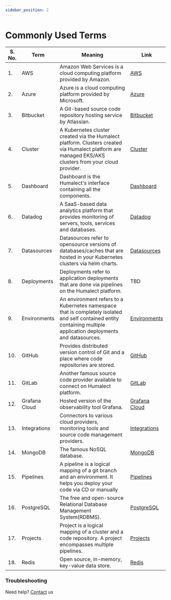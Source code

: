 ```yaml
---
sidebar_position: 2
---
```


# Commonly Used Terms

| S. No.| Term | Meaning | Link |
| -- | -- | -- | -- |
|1. | AWS | Amazon Web Services is a cloud computing platform provided by Amazon. | [AWS](./../docs/Clusters/create-an-AWS-cluster) |
|2. | Azure | Azure is a cloud computing platform provided by Microsoft. | [Azure](./../docs/Clusters/create-an-Azure-cluster) |
|3. | Bitbucket | A Git-based source code repository hosting service by Atlassian. | [Bitbucket](./../docs/Integrations/Bitbucket) |
|4. | Cluster | A Kubernetes cluster created via the Humalect platform. Clusters created via Humalect platform are managed EKS/AKS clusters from your cloud provider. | [Cluster](./../docs/cluster-overview) |
|5. | Dashboard | Dashboard is the Humalect's interface containing all the components. | [Dashboard](https://console.humalect.com/user/dashboard) |
|6. | Datadog | A SaaS-based data analytics platform that provides monitoring of servers, tools, services and databases. | [Datadog](https://www.datadoghq.com/) |
|7. | Datasources | Datasources refer to opensource versions of databases/caches that are hosted in your Kubernetes clusters via helm charts. | [Datasources](./../docs/Datasources/Overview) |
|8. | Deployments | Deployments refer to application deployments that are done via pipelines on the Humalect platform. | TBD |
|9. | Environments | An environment refers to a Kubernetes namespace that is completely isolated and self contained entity containing multiple application deployments and datasources. | [Environments](./../docs/Environments/Overview) |
|10. | GitHub | Provides distributed version control of Git and a place where code repositories are stored. | [GitHub](https://github.com/) |
|11. | GitLab | Another famous source code provider available to connect on Humalect platform. | [GitLab](https://gitlab.com/) |
|12. | Grafana Cloud | Hosted version of the observability tool Grafana. | [Grafana Cloud](https://grafana.com/) |
|13. | Integrations | Connectors to various cloud providers, monitoring tools and source code management providers. | [Integrations](./../docs/Integrations/integrations-overview) |
|14. | MongoDB | The famous NoSQL database. | [MongoDB](./../docs/Datasources/MongoDB) |
|15. | Pipelines | A pipeline is a logical mapping of a git branch and an environment. It helps you deploy your code via CD or manually | [Pipelines](./../docs/Pipelines/overview) |
|16. | PostgreSQL | The free and open-source Relational Database Management System(RDBMS). | [PostgreSQL](./../docs/Datasources/Postgres) |
|17. | Projects | Project is a logical mapping of a cluster and a code repository. A project encompasses multiple pipelines. | [Projects](./../docs/projects/overview) |
|18. | Redis | Open source, in-memory, key-value data store. | [Redis](./../docs/Datasources/Redis) |

### Troubleshooting
Need help? [Contact](./../docs/Contact-us/reach-out-to-us) us

